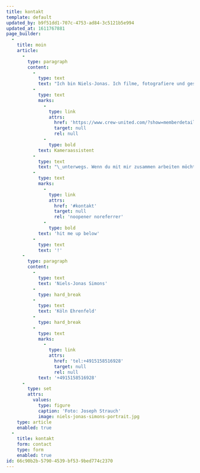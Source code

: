 ```yaml
---
title: kontakt
template: default
updated_by: b9f51dd1-707c-4753-ad84-3c5121b5e994
updated_at: 1611767881
page_builder:
  -
    title: moin
    article:
      -
        type: paragraph
        content:
          -
            type: text
            text: "Ich bin Niels-Jonas. Ich filme, fotografiere und gestalte. Außerdem bin ich als\_"
          -
            type: text
            marks:
              -
                type: link
                attrs:
                  href: 'https://www.crew-united.com/?show=memberdetail&ID=504236'
                  target: null
                  rel: null
              -
                type: bold
            text: Kameraassistent
          -
            type: text
            text: "\_unterwegs. Wenn du mit mir zusammen arbeiten möchtest oder mich einfach nur kennen lernen möchtest –\_"
          -
            type: text
            marks:
              -
                type: link
                attrs:
                  href: '#kontakt'
                  target: null
                  rel: 'noopener noreferrer'
              -
                type: bold
            text: 'hit me up below'
          -
            type: text
            text: '!'
      -
        type: paragraph
        content:
          -
            type: text
            text: 'Niels-Jonas Simons'
          -
            type: hard_break
          -
            type: text
            text: 'Köln Ehrenfeld'
          -
            type: hard_break
          -
            type: text
            marks:
              -
                type: link
                attrs:
                  href: 'tel:+4915158516928'
                  target: null
                  rel: null
            text: '+4915158516928'
      -
        type: set
        attrs:
          values:
            type: figure
            caption: 'Foto: Joseph Strauch'
            image: niels-jonas-simons-portrait.jpg
    type: article
    enabled: true
  -
    title: kontakt
    form: contact
    type: form
    enabled: true
id: 66c90b2b-5790-4539-bf53-9bed774c2370
---
```

